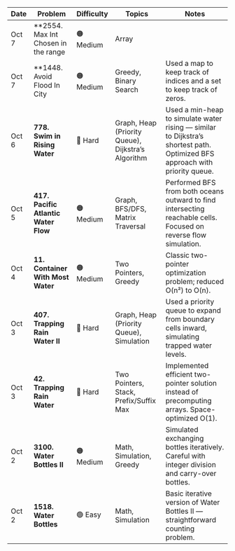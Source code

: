 | Date  | Problem                              | Difficulty | Topics                                             | Notes                                                                                                                       |
| ----- | ------------------------------------ | ---------- | -------------------------------------------------- | --------------------------------------------------------------------------------------------------------------------------- |
| Oct 7 | **2554. Max Int Chosen in the range  | 🟠 Medium  | Array          |                                   | Can Sort the array and use Binary Search
| Oct 7 | **1448. Avoid Flood In City          | 🟠 Medium  | Greedy, Binary Search                              | Used a map to keep track of indices and a set to keep track of zeros.
| Oct 6 | **778. Swim in Rising Water**        | 🔴 Hard    | Graph, Heap (Priority Queue), Dijkstra’s Algorithm | Used a min-heap to simulate water rising — similar to Dijkstra’s shortest path. Optimized BFS approach with priority queue. |
| Oct 5 | **417. Pacific Atlantic Water Flow** | 🟠 Medium  | Graph, BFS/DFS, Matrix Traversal                   | Performed BFS from both oceans outward to find intersecting reachable cells. Focused on reverse flow simulation.            |
| Oct 4 | **11. Container With Most Water**    | 🟠 Medium  | Two Pointers, Greedy                               | Classic two-pointer optimization problem; reduced O(n²) to O(n).                                                            |
| Oct 3 | **407. Trapping Rain Water II**      | 🔴 Hard    | Graph, Heap (Priority Queue), Simulation           | Used a priority queue to expand from boundary cells inward, simulating trapped water levels.                                |
| Oct 3 | **42. Trapping Rain Water**          | 🔴 Hard    | Two Pointers, Stack, Prefix/Suffix Max             | Implemented efficient two-pointer solution instead of precomputing arrays. Space-optimized O(1).                            |
| Oct 2 | **3100. Water Bottles II**           | 🟠 Medium  | Math, Simulation, Greedy                           | Simulated exchanging bottles iteratively. Careful with integer division and carry-over bottles.                             |
| Oct 2 | **1518. Water Bottles**              | 🟢 Easy    | Math, Simulation                                   | Basic iterative version of Water Bottles II — straightforward counting problem.                                             |

